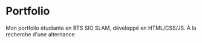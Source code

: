 # Portfolio
Mon portfolio étudiante en BTS SIO SLAM, développé en HTML/CSS/JS. À la recherche d'une alternance

